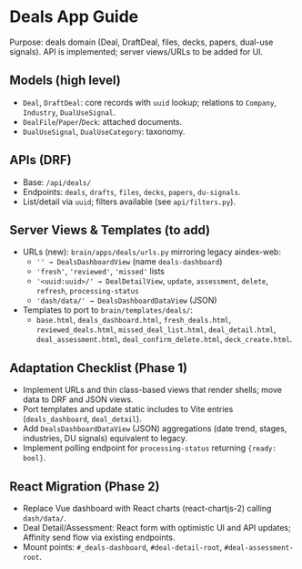 # Deals App Guide

Purpose: deals domain (Deal, DraftDeal, files, decks, papers, dual-use signals). API is implemented; server views/URLs to be added for UI.

## Models (high level)
- `Deal`, `DraftDeal`: core records with `uuid` lookup; relations to `Company`, `Industry`, `DualUseSignal`.
- `DealFile`/`Paper`/`Deck`: attached documents.
- `DualUseSignal`, `DualUseCategory`: taxonomy.

## APIs (DRF)
- Base: `/api/deals/`
- Endpoints: `deals`, `drafts`, `files`, `decks`, `papers`, `du-signals`.
- List/detail via `uuid`; filters available (see `api/filters.py`).

## Server Views & Templates (to add)
- URLs (new): `brain/apps/deals/urls.py` mirroring legacy aindex-web:
  - `'' → DealsDashboardView` (name `deals-dashboard`)
  - `'fresh'`, `'reviewed'`, `'missed'` lists
  - `'<uuid:uuid>/' → DealDetailView`, `update`, `assessment`, `delete`, `refresh`, `processing-status`
  - `'dash/data/' → DealsDashboardDataView` (JSON)
- Templates to port to `brain/templates/deals/`:
  - `base.html`, `deals_dashboard.html`, `fresh_deals.html`, `reviewed_deals.html`, `missed_deal_list.html`,
    `deal_detail.html`, `deal_assessment.html`, `deal_confirm_delete.html`, `deck_create.html`.

## Adaptation Checklist (Phase 1)
- Implement URLs and thin class-based views that render shells; move data to DRF and JSON views.
- Port templates and update static includes to Vite entries (`deals_dashboard`, `deal_detail`).
- Add `DealsDashboardDataView` (JSON) aggregations (date trend, stages, industries, DU signals) equivalent to legacy.
- Implement polling endpoint for `processing-status` returning `{ready: bool}`.

## React Migration (Phase 2)
- Replace Vue dashboard with React charts (react-chartjs-2) calling `dash/data/`.
- Deal Detail/Assessment: React form with optimistic UI and API updates; Affinity send flow via existing endpoints.
- Mount points: `#_deals-dashboard`, `#deal-detail-root`, `#deal-assessment-root`.

